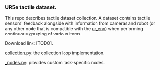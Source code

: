 ### UR5e tactile dataset.
This repo describes tactile dataset collection.
A dataset contains tactile sensors' feedback alongside with information from cameras and robot (or any other node that is compatible with the [ur_env](https://github.com/RQC-Robotics/ur5-env.git))
 when performing continuous grasping of various items.

Download link: [TODO].

[collection.py](collection.py): the collection loop implementation.

[_nodes.py](_nodes.py): provides custom task-specific nodes. 
